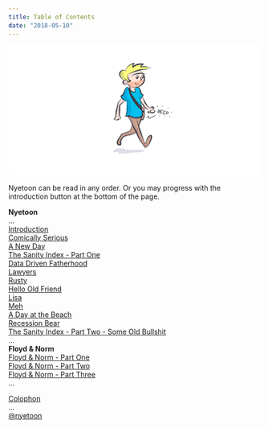 ```yaml
---
title: Table of Contents
date: "2018-05-10"
---
```

 

<!-- end -->
![TableContentsHeader](./nyetoon_toc.jpg)

Nyetoon can be read in any order. Or you may progress with the introduction button at the bottom of the page. 

<b>Nyetoon</b>
<br>
...
<br>
[Introduction](../00-nyetoon-redux-intro)
<br>
[Comically Serious](../01-nyetoon-comicallyserious)
<br>
[A New Day](../02-nyetoon-anewday)
<br>
[The Sanity Index - Part One](../03-nyetoon-sanityindex)
<br>
[Data Driven Fatherhood](../04-nyetoon-fatherhoodanalytics)
<br>
[Lawyers](../05-nyetoon-lawyercartoons)
<br>
[Rusty](../06-nyetoon-rusty)
<br>
[Hello Old Friend](../07-nyetoon-failure)
<br>
[Lisa](../08-nyetoon-lisa)
<br>
[Meh](../09-nyetoon-meh)
<br>
[A Day at the Beach](../10-nyetoon-adayatthebeach)
<br>
[Recession Bear](../11-nyetoon-recessionbear)
<br>
[The Sanity Index - Part Two - Some Old Bullshit](../12-nyetoon-someoldbullshit)
<br>
...
<br>
<b>Floyd & Norm</b>
<br>
[Floyd & Norm - Part One](../13-nyetoon-floydandnorm01)
<br>
[Floyd & Norm - Part Two](../14-nyetoon-floydandnorm02)
<br>
[Floyd & Norm - Part Three](../15-nyetoon-floydandnorm03)
<br>
...

[Colophon](../colophon)
<br>
...
<br>
[@nyetoon](http://twitter.com/nyetoon)

